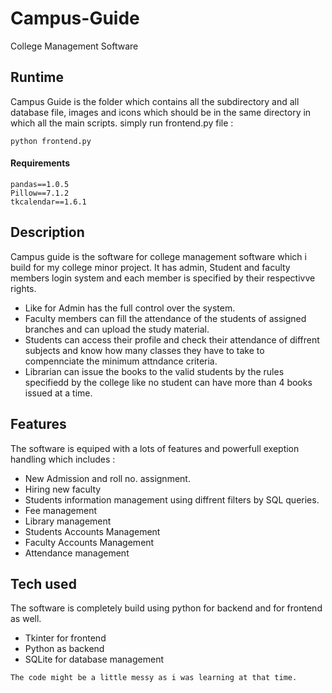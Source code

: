 # Campus-Guide
College Management Software

## Runtime 
Campus Guide is the folder which contains all the subdirectory and all database file, images and icons which should be in the same directory in which all the main scripts.
simply run frontend.py file :

```
python frontend.py
```

#### Requirements

```
pandas==1.0.5
Pillow==7.1.2
tkcalendar==1.6.1
```

## Description
Campus guide is the software for college management software which i build for my college minor project. It has admin, Student and faculty members login system and each member is specified by their respectivve rights.
* Like for Admin has the full control over the system.
* Faculty members can fill the attendance of the students of assigned branches and can upload the study material.
* Students can access their profile and check their attendance of diffrent subjects and know how many classes they have to take to compennciate the minimum attndance criteria.
* Librarian can issue the books to the valid students by the rules specifiedd by the college like no student can have more than 4 books issued at a time.

## Features 
The software is equiped with a lots of features and powerfull exeption handling which includes :
* New Admission and roll no. assignment.
* Hiring new faculty
* Students information management using diffrent filters by SQL queries.
* Fee management
* Library management
* Students Accounts Management
* Faculty Accounts Management
* Attendance management

## Tech used 
The software is completely build using python for backend and for frontend as well. 
* Tkinter for frontend
* Python as backend
* SQLite for database management


```
The code might be a little messy as i was learning at that time.
```
